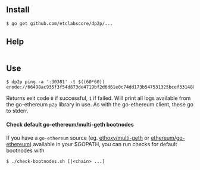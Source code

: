 ## Install
```
$ go get github.com/etclabscore/dp2p/...
```

## Help

```
```

## Use

```
$ dp2p ping -a ':30301' -t $((60*60)) enode://66498ac935f3f54d873de4719bf2d6d61e0c74dd173b547531325bcef331480f9bedece91099810971c8567eeb1ae9f6954b013c47c6dc51355bbbbae65a8c16@54.148.165.1:30303
```

Returns exit code `0` if successful, `1` if failed.  Will print all logs available from the go-ethereum `p2p` library in use. As with the go-ethereum client, these go to stderr. 

#### Check default go-ethereum/multi-geth bootnodes

If you have a `go-ethereum` source (eg. [ethoxy/multi-geth](https://github.com/ethoxy/multi-geth) or [ethereum/go-ethereum](https://github.com/ethereum/go-ethereum)) available in your $GOPATH, you can run checks for default bootnodes with

```
$ ./check-bootnodes.sh [|<chain> ...]
```

